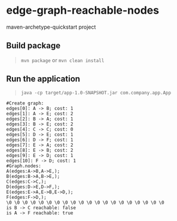 # edge-graph-reachable-nodes

maven-archetype-quickstart project

## Build package

> `mvn package` or `mvn clean install`

## Run the application

> `java -cp target/app-1.0-SNAPSHOT.jar com.company.app.App`

```
#Create graph: 
edges[0]: A -> B; cost: 1
edges[1]: A -> E; cost: 2
edges[2]: B -> A; cost: 1
edges[3]: B -> E; cost: 2
edges[4]: C -> C; cost: 0
edges[5]: D -> E; cost: 1
edges[6]: D -> F; cost: 1
edges[7]: E -> A; cost: 2
edges[8]: E -> B; cost: 2
edges[9]: E -> D; cost: 1
edges[10]: F -> D; cost: 1
#Graph.nodes: 
A(edges:A->B,A->E,);
B(edges:B->A,B->E,);
C(edges:C->C,);
D(edges:D->E,D->F,);
E(edges:E->A,E->B,E->D,);
F(edges:F->D,);
\0 \0 \0 \0 \0 \0 \0 \0 \0 \0 \0 \0 \0 \0 \0 \0 \0 \0 \0 \0 
is B -> C reachable: false
is A -> F reachable: true
```

